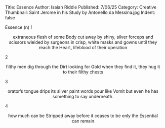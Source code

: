 Title: Essence
Author: Isaiah Riddle
Published: 7/06/25
Category: Creative
Thumbnail: Saint Jerome in his Study by Antonello da Messina.jpg
Indent: false

Essence (n)
1

<center>
extraneous flesh of some Body cut away by shiny, silver
forceps and scissors
wielded by surgeons in crisp, white
masks and gowns
until they reach the Heart, lifeblood of their operation
</center>

2

<center>
filthy men dig through the Dirt looking for 
Gold
when they find it, they hug it to their filthy chests
</center>

3

<center>
orator’s tongue drips its silver paint
words pour like Vomit
but even he has something to say underneath.
</center>

4

<center>
how much can be Stripped away before it ceases to be
only the Essential can remain 
</center>
